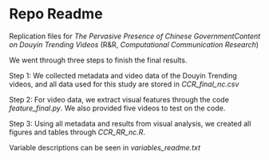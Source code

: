 # Repo Readme

Replication files for *The Pervasive Presence of Chinese GovernmentContent on Douyin Trending Videos* (R&R, *Computational Communication Research*)

We went through three steps to finish the final results. 

Step 1: We collected metadata and video data of the Douyin Trending videos, and all data used for this study are stored in *CCR_final_nc.csv*

Step 2: For video data, we extract visual features through the code *feature_final.py*. We also provided five videos to test on the code.

Step 3: Using all metadata and results from visual analysis, we created all figures and tables through *CCR_RR_nc.R*.

Variable descriptions can be seen in *variables_readme.txt*
